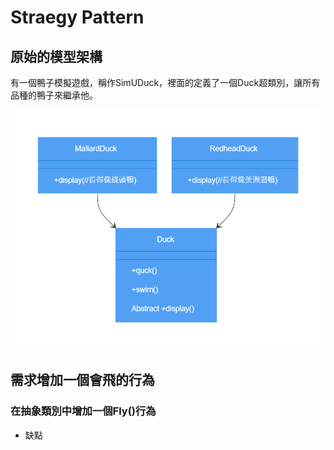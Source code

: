 # Straegy Pattern

## 原始的模型架構

有一個鴨子模擬遊戲，稱作SimUDuck，裡面的定義了一個Duck超類別，讓所有品種的鴨子來繼承他。

![原始APP的樣貌](https://raw.githubusercontent.com/koteruon/design_pattern/main/Strategy%20Pattern/%E5%8E%9F%E5%A7%8BAPP%E7%9A%84%E6%A8%A3%E8%B2%8C.png?token=GHSAT0AAAAAACOMRJHA6BURSAIU4ONZ3NBIZO3EX6Q)

## 需求增加一個會飛的行為

### 在抽象類別中增加一個Fly()行為

* 缺點

